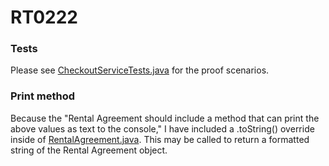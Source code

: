 # RT0222

### Tests

Please see [CheckoutServiceTests.java](https://github.com/ProductOfAmerica/rt0222/blob/master/src/test/java/com/rt0222/service/CheckoutServiceTests.java) for the proof scenarios.

### Print method

Because the "Rental Agreement should include a method that can print the above values as text to the console," I have
included a .toString() override inside of [RentalAgreement.java](https://github.com/ProductOfAmerica/rt0222/blob/master/src/main/java/com/rt0222/domain/model/RentalAgreement.java). This may be called to return a formatted string of the
Rental Agreement object.

